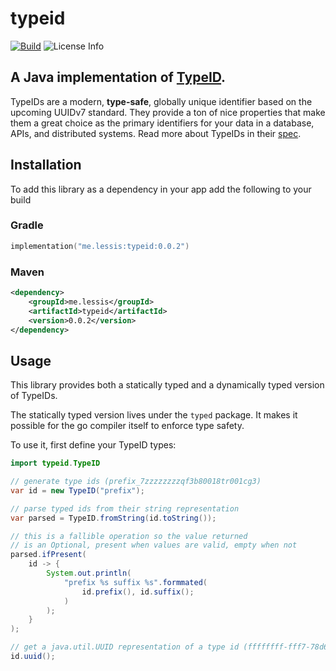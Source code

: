 # typeid

[![Build](https://github.com/softprops/typeid-java/actions/workflows/main.yml/badge.svg)](https://github.com/softprops/typeid-java/actions/workflows/main.yml) ![License Info](https://img.shields.io/github/license/softprops/typeid-java)

## A Java implementation of [TypeID](https://github.com/jetpack-io/typeid).

TypeIDs are a modern, **type-safe**, globally unique identifier based on the upcoming
UUIDv7 standard. They provide a ton of nice properties that make them a great choice
as the primary identifiers for your data in a database, APIs, and distributed systems.
Read more about TypeIDs in their [spec](https://github.com/jetpack-io/typeid).

## Installation

To add this library as a dependency in your app add the following to your build

### Gradle

```kotlin
implementation("me.lessis:typeid:0.0.2")
```

### Maven

```xml
<dependency>
    <groupId>me.lessis</groupId>
    <artifactId>typeid</artifactId>
    <version>0.0.2</version>
</dependency>
```

## Usage

This library provides both a statically typed and a dynamically typed version of TypeIDs.

The statically typed version lives under the `typed` package. It makes it possible for
the go compiler itself to enforce type safety.

To use it, first define your TypeID types:

```java
import typeid.TypeID

// generate type ids (prefix_7zzzzzzzzqf3b80018tr001cg3)
var id = new TypeID("prefix");

// parse typed ids from their string representation
var parsed = TypeID.fromString(id.toString());

// this is a fallible operation so the value returned
// is an Optional, present when values are valid, empty when not
parsed.ifPresent(
    id -> {
        System.out.println(
            "prefix %s suffix %s".formmated(
                id.prefix(), id.suffix();
            )
        );
    }
);

// get a java.util.UUID representation of a type id (ffffffff-fff7-78d6-8000-28d60000b203)
id.uuid();
```
